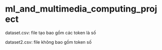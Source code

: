 # ml_and_multimedia_computing_project

dataset.csv: file tạo bao gồm các token là số

dataset2.csv: file không bao gồm token số
